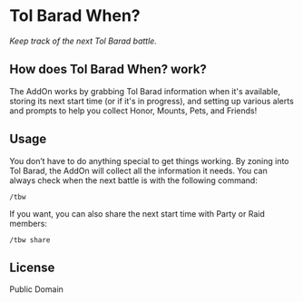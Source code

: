 # Tol Barad When?

_Keep track of the next Tol Barad battle._

## How does Tol Barad When? work?

The AddOn works by grabbing Tol Barad information when it's available, storing its next start time (or if it's in progress), and setting up various alerts and prompts to help you collect Honor, Mounts, Pets, and Friends!

## Usage

You don’t have to do anything special to get things working. By zoning into Tol Barad, the AddOn will collect all the information it needs. You can always check when the next battle is with the following command:

`/tbw`

If you want, you can also share the next start time with Party or Raid members:

`/tbw share`

## License

Public Domain
